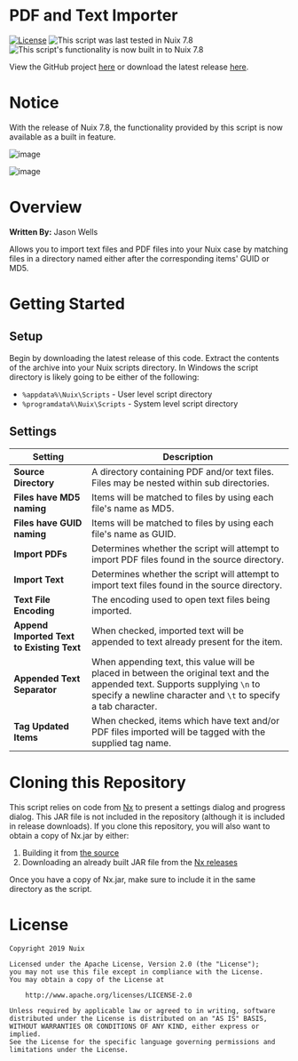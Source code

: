 PDF and Text Importer
=====================

[![License](https://img.shields.io/badge/License-Apache%202.0-blue.svg)](http://www.apache.org/licenses/LICENSE-2.0) ![This script was last tested in Nuix 7.8](https://img.shields.io/badge/Script%20Tested%20in%20Nuix-7.8-green.svg)
![This script's functionality is now built in to Nuix 7.8](https://img.shields.io/badge/Functionality%20Built%20in%20to%20Nuix-7.8-green.svg)

View the GitHub project [here](https://github.com/Nuix/PDF-and-Text-Importer) or download the latest release [here](https://github.com/Nuix/PDF-and-Text-Importer/releases).

# Notice

With the release of Nuix 7.8, the functionality provided by this script is now available as a built in feature.

![image](https://user-images.githubusercontent.com/11775738/52073681-ee6e9200-253c-11e9-896b-ad0dac18b99c.png)

![image](https://user-images.githubusercontent.com/11775738/52073696-fdeddb00-253c-11e9-890f-2d21d3d723e3.png)

# Overview

**Written By:** Jason Wells

Allows you to import text files and PDF files into your Nuix case by matching files in a directory named either after the corresponding items' GUID or MD5.

# Getting Started

## Setup

Begin by downloading the latest release of this code.  Extract the contents of the archive into your Nuix scripts directory.  In Windows the script directory is likely going to be either of the following:

- `%appdata%\Nuix\Scripts` - User level script directory
- `%programdata%\Nuix\Scripts` - System level script directory

## Settings

| Setting                                   | Description                                                                                               |
| ----------------------------------------- | --------------------------------------------------------------------------------------------------------- |
| **Source Directory**                      | A directory containing PDF and/or text files.  Files may be nested within sub directories.                |
| **Files have MD5 naming**                 | Items will be matched to files by using each file's name as MD5.                                          |
| **Files have GUID naming**                | Items will be matched to files by using each file's name as GUID.                                         |
| **Import PDFs**                           | Determines whether the script will attempt to import PDF files found in the source directory.             |
| **Import Text**                           | Determines whether the script will attempt to import text files found in the source directory.            |
| **Text File Encoding**                    | The encoding used to open text files being imported.                                                      |
| **Append Imported Text to Existing Text** | When checked, imported text will be appended to text already present for the item.                        |
| **Appended Text Separator**               | When appending text, this value will be placed in between the original text and the appended text.  Supports supplying `\n` to specify a newline character and `\t` to specify a tab character. |
| **Tag Updated Items**                     | When checked, items which have text and/or PDF files imported will be tagged with the supplied tag name.  |

# Cloning this Repository

This script relies on code from [Nx](https://github.com/Nuix/Nx) to present a settings dialog and progress dialog.  This JAR file is not included in the repository (although it is included in release downloads).  If you clone this repository, you will also want to obtain a copy of Nx.jar by either:
1. Building it from [the source](https://github.com/Nuix/Nx)
2. Downloading an already built JAR file from the [Nx releases](https://github.com/Nuix/Nx/releases)

Once you have a copy of Nx.jar, make sure to include it in the same directory as the script.

# License

```
Copyright 2019 Nuix

Licensed under the Apache License, Version 2.0 (the "License");
you may not use this file except in compliance with the License.
You may obtain a copy of the License at

    http://www.apache.org/licenses/LICENSE-2.0

Unless required by applicable law or agreed to in writing, software
distributed under the License is distributed on an "AS IS" BASIS,
WITHOUT WARRANTIES OR CONDITIONS OF ANY KIND, either express or implied.
See the License for the specific language governing permissions and
limitations under the License.
```
